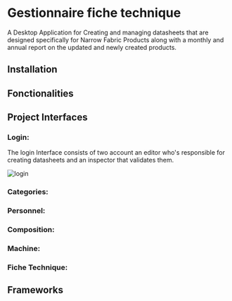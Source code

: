 # Gestionnaire fiche technique
A Desktop Application for Creating and managing datasheets that are designed specifically for Narrow Fabric Products along with a monthly and annual report on the updated and newly created products.
## Installation
## Fonctionalities
## Project Interfaces
### Login:
The login Interface consists of two account an editor who's responsible for creating datasheets and an inspector that validates them.

![login](https://user-images.githubusercontent.com/42416837/236646462-ebe6fc14-01bc-4f35-a8bc-884c2e8024a5.PNG)

### Categories:
### Personnel:
### Composition:
### Machine:
### Fiche Technique:

## Frameworks

